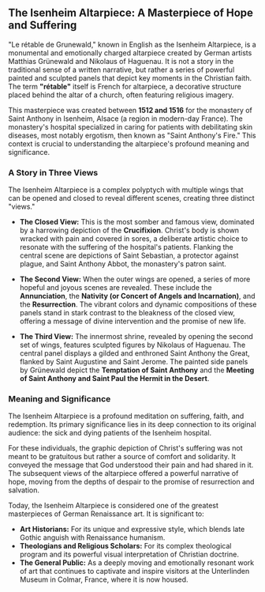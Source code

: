 ## The Isenheim Altarpiece: A Masterpiece of Hope and Suffering

"Le rétable de Grunewald," known in English as the Isenheim Altarpiece, is a monumental and emotionally charged altarpiece created by German artists Matthias Grünewald and Nikolaus of Haguenau. It is not a story in the traditional sense of a written narrative, but rather a series of powerful painted and sculpted panels that depict key moments in the Christian faith. The term **"rétable"** itself is French for altarpiece, a decorative structure placed behind the altar of a church, often featuring religious imagery.



This masterpiece was created between **1512 and 1516** for the monastery of Saint Anthony in Isenheim, Alsace (a region in modern-day France). The monastery's hospital specialized in caring for patients with debilitating skin diseases, most notably ergotism, then known as "Saint Anthony's Fire." This context is crucial to understanding the altarpiece's profound meaning and significance.

### A Story in Three Views

The Isenheim Altarpiece is a complex polyptych with multiple wings that can be opened and closed to reveal different scenes, creating three distinct "views."

* **The Closed View:** This is the most somber and famous view, dominated by a harrowing depiction of the **Crucifixion**. Christ's body is shown wracked with pain and covered in sores, a deliberate artistic choice to resonate with the suffering of the hospital's patients. Flanking the central scene are depictions of Saint Sebastian, a protector against plague, and Saint Anthony Abbot, the monastery's patron saint.

* **The Second View:** When the outer wings are opened, a series of more hopeful and joyous scenes are revealed. These include the **Annunciation**, the **Nativity (or Concert of Angels and Incarnation)**, and the **Resurrection**. The vibrant colors and dynamic compositions of these panels stand in stark contrast to the bleakness of the closed view, offering a message of divine intervention and the promise of new life.

* **The Third View:** The innermost shrine, revealed by opening the second set of wings, features sculpted figures by Nikolaus of Haguenau. The central panel displays a gilded and enthroned Saint Anthony the Great, flanked by Saint Augustine and Saint Jerome. The painted side panels by Grünewald depict the **Temptation of Saint Anthony** and the **Meeting of Saint Anthony and Saint Paul the Hermit in the Desert**.

### Meaning and Significance

The Isenheim Altarpiece is a profound meditation on suffering, faith, and redemption. Its primary significance lies in its deep connection to its original audience: the sick and dying patients of the Isenheim hospital.

For these individuals, the graphic depiction of Christ's suffering was not meant to be gratuitous but rather a source of comfort and solidarity. It conveyed the message that God understood their pain and had shared in it. The subsequent views of the altarpiece offered a powerful narrative of hope, moving from the depths of despair to the promise of resurrection and salvation.

Today, the Isenheim Altarpiece is considered one of the greatest masterpieces of German Renaissance art. It is significant to:

* **Art Historians:** For its unique and expressive style, which blends late Gothic anguish with Renaissance humanism.
* **Theologians and Religious Scholars:** For its complex theological program and its powerful visual interpretation of Christian doctrine.
* **The General Public:** As a deeply moving and emotionally resonant work of art that continues to captivate and inspire visitors at the Unterlinden Museum in Colmar, France, where it is now housed.